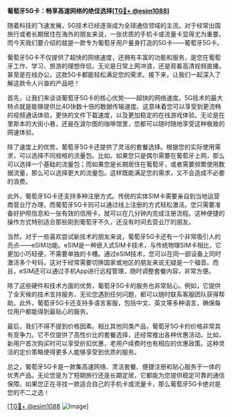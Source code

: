 **葡萄牙5G卡：畅享高速网络的绝佳选择[[TG💪+ @esim1088](https://t.me/s/esim1088)]**

随着科技的飞速发展，5G技术已经逐渐成为全球通信领域的主流。对于经常出国旅行或者长期居住在海外的朋友来说，一张优质的手机卡或流量卡显得尤为重要。而今天我们要介绍的就是一款专为葡萄牙用户量身打造的5G卡——葡萄牙5G卡。

葡萄牙5G卡不仅提供了超快的网络速度，还拥有丰富的功能和服务，是您在葡萄牙工作、学习、旅游的理想伴侣。无论是日常上网冲浪，还是观看高清视频直播，甚至是在线办公，这款5G卡都能轻松满足您的需求。接下来，让我们一起深入了解这款令人兴奋的产品吧！

首先，让我们来谈谈葡萄牙5G卡的核心优势——超快的网络速度。5G技术的最大特点就是能够提供比4G快数十倍的数据传输速度。这意味着您可以享受到更流畅的视频通话体验，更快的文件下载速度，以及更加稳定的在线游戏体验。无论是在里斯本的大街小巷，还是在波尔图的咖啡馆里，您都可以随时随地享受这种极致的网速体验。

除了速度上的优势，葡萄牙5G卡还提供了灵活的套餐选择。根据您的实际使用需求，可以选择不同规格的流量包。比如，如果您只是偶尔需要在葡萄牙上网，那么可以选择一个基础的流量包；而如果您是长期居住在葡萄牙，或者需要频繁使用数据流量，那么可以选择更大的流量包。这样既能满足您的需求，又不会造成不必要的浪费。

此外，葡萄牙5G卡还支持多种注册方式。传统的实体SIM卡需要亲自到当地运营商营业厅办理，而葡萄牙5G卡则可以通过线上注册的方式轻松激活。您只需要准备好护照信息和一张有效的信用卡，就可以在几分钟内完成注册流程。这种便捷的操作方式特别适合那些刚到葡萄牙不久，还没有时间去营业厅的朋友。

当然，对于一些喜欢尝试新技术的朋友来说，葡萄牙5G卡还有一个非常吸引人的亮点——eSIM功能。eSIM是一种嵌入式SIM卡技术，与传统物理SIM卡相比，它更加小巧轻便，不需要单独的卡槽。通过eSIM技术，您可以在同一部设备上同时激活多个号码，这对于经常需要切换国家或地区的朋友来说无疑是一个福音。而且，eSIM还可以通过手机App进行远程管理，随时调整套餐内容，非常方便。

除了这些硬件和技术方面的优势，葡萄牙5G卡的服务也非常贴心。例如，它提供了全天候的技术支持服务，无论您遇到任何问题，都可以随时联系客服团队获得帮助。此外，葡萄牙5G卡还支持多语言客服，包括中文、英文等多种语言，确保每位用户都能得到最贴心的服务。

最后，我们不得不提到价格因素。相比其他同类产品，葡萄牙5G卡的价格非常具有竞争力。它不仅提供了高性价比的套餐选择，还经常推出各种优惠活动。比如，新用户首次购买时可以享受折扣优惠，老用户续费时也有相应的优惠政策。这种灵活的定价策略使得更多人能够享受到优质的服务。

总之，葡萄牙5G卡是一款集高速网络、灵活套餐、便捷注册和贴心服务于一体的优秀产品。无论您是为了短期旅行还是长期定居，它都能为您提供稳定可靠的通信保障。如果您正在寻找一款适合自己的手机卡或流量卡，那么葡萄牙5G卡绝对是您的不二之选！

[[TG💪+ @esim1088](https://t.me/s/esim1088) ![Image](https://i.postimg.cc/4NQfJmqS/Snipaste-2025-05-13-00-14-12.png)]